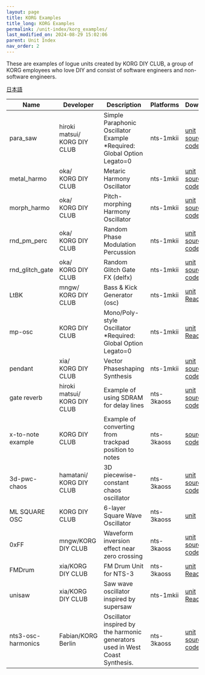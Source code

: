 ```yaml
---
layout: page
title: KORG Examples
title_long: KORG Examples
permalink: /unit-index/korg_examples/
last_modified_on: 2024-08-29 15:02:06
parent: Unit Index
nav_order: 2
---
```


These are examples of logue units created by KORG DIY CLUB, a group of KORG employees who love DIY and consist of software engineers and non-software engineers.

[日本語](11_korg_examples_ja.md)

| Name | Developer | Description | Platforms | Downloads |
| ---- | ---- | ---- | ---- | ---- |
| para_saw | hiroki matsui/<br>KORG DIY CLUB | Simple Paraphonic Oscillator Example<br>*Required: Global Option Legato=0 | nts-1mkii | [unit](KORG_Examples/nts1mkii/para_saw/para_saw.nts1mkiiunit)<br>[source code](KORG_Examples/nts1mkii/para_saw/para_saw.zip) |
| metal_harmo | oka/<br>KORG DIY CLUB | Metaric Harmony Oscillator | nts-1mkii | [unit](KORG_Examples/nts1mkii/metal_harmo/metal_harmo.nts1mkiiunit)<br>[source code](KORG_Examples/nts1mkii/metal_harmo/metal_harmo.zip) |
| morph_harmo | oka/<br>KORG DIY CLUB | Pitch-morphing Harmony Oscillator | nts-1mkii | [unit](KORG_Examples/nts1mkii/morph_harmo/morph_harmo.nts1mkiiunit)<br>[source code](KORG_Examples/nts1mkii/morph_harmo/morph_harmo.zip) |
| rnd_pm_perc | oka/<br>KORG DIY CLUB | Random Phase Modulation Percussion | nts-1mkii | [unit](KORG_Examples/nts1mkii/rnd_pm_perc/rnd_pm_perc.nts1mkiiunit)<br>[source code](KORG_Examples/nts1mkii/rnd_pm_perc/rnd_pm_perc.zip) |
| rnd_glitch_gate | oka/<br>KORG DIY CLUB | Random Glitch Gate FX (delfx) | nts-1mkii | [unit](KORG_Examples/nts1mkii/rnd_glitch_gate/rnd_glitch_gate.nts1mkiiunit)<br>[source code](KORG_Examples/nts1mkii/rnd_glitch_gate/rnd_glitch_gate.zip) |
| LtBK | mngw/<br>KORG DIY CLUB | Bass & Kick Generator (osc) | nts-1mkii | [unit](KORG_Examples/nts1mkii/LtBK/ltbk.nts1mkiiunit)<br>[Readme](KORG_Examples/nts1mkii/LtBK/LtBK_manual.zip) |
| mp-osc | KORG DIY CLUB | Mono/Poly-style Oscillator<br>*Required: Global Option Legato=0 | nts-1mkii | [unit](KORG_Examples/nts1mkii/mp-osc/mp-osc.nts1mkiiunit)<br>[Readme](KORG_Examples/nts1mkii/mp-osc/readme.zip) |
| pendant | xia/<br>KORG DIY CLUB | Vector Phaseshaping Synthesis | nts-1mkii | [unit](KORG_Examples/nts1mkii/pendant/pendant.nts1mkiiunit)<br>[source code](KORG_Examples/nts1mkii/pendant/pendant_1.01.zip) |
| gate reverb | hiroki matsui/<br>KORG DIY CLUB | Example of using SDRAM for delay lines | nts-3kaoss | [unit](KORG_Examples/nts3kaoss/gate_reverb/gatereverb.nts3unit) <br> [source code](KORG_Examples/nts3kaoss/gate_reverb/gate_reverb.zip) |
| x-to-note example| KORG DIY CLUB | Example of converting from trackpad position to notes | nts-3kaoss | [source code](KORG_Examples/nts3kaoss/x-to-note/x-to-note.zip) |
| 3d-pwc-chaos | hamatani/<br>KORG DIY CLUB | 3D piecewise-constant chaos oscillator | nts-3kaoss | [unit](KORG_Examples/nts3kaoss/3d-chaos/3d-chaos.nts3unit)<br>[source code](KORG_Examples/nts3kaoss/3d-chaos/3d-chaos.zip) |
| ML SQUARE OSC | KORG DIY CLUB | 6-layer Square Wave Oscillator | nts-3kaoss | [unit](KORG_Examples/nts3kaoss/ml_square_osc/ml_square_osc.nts3unit) |
| 0xFF | mngw/KORG DIY CLUB | Waveform inversion effect near zero crossing | nts-3kaoss | [unit](KORG_Examples/nts3kaoss/0xFF/0xFF.nts3unit)<br>[source code](KORG_Examples/nts3kaoss/0xFF/0xFF.zip) |
| FMDrum | xia/KORG DIY CLUB | FM Drum Unit for NTS-3 | nts-3kaoss | [unit](KORG_Examples/nts3kaoss/FMDrum/FMDrum.nts3unit)<br>[Readme](KORG_Examples/nts3kaoss/FMDrum/README.txt) |
| unisaw | xia/KORG DIY CLUB | Saw wave oscillator inspired by supersaw | nts-1mkii | [unit](KORG_Examples/nts1mkii/unisaw/unisaw.nts1mkiiunit)<br>[Readme](KORG_Examples/nts1mkii/unisaw/README.txt) |
| nts3-osc-harmonics | Fabian/KORG Berlin | Oscillator inspired by the harmonic generators used in West Coast Synthesis. | nts-3kaoss | [unit](KORG_Examples/nts3kaoss/nts-3-osc-harmonics/nts3-osc-harmonics.nts3unit)<br>[source code](KORG_Examples/nts3kaoss/nts-3-osc-harmonics/nts3-osc-harmonics.zip) |
